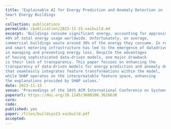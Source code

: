 ```yaml
---
title: "Explainable AI for Energy Prediction and Anomaly Detection in
Smart Energy Buildings
"
collection: publications
permalink: /publication/2023-11-15-xaibuild.md
excerpt: 'Buildings consume significant energy, accounting for approximately
40% of total energy usage worldwide. Unfortunately, on average,
commercial buildings waste around 30% of the energy they consume. In recent years, the advancement of artificial intelligence
and smart metering infrastructure has led to the emergence of datadriven methods for energy prediction and anomaly detection. These methods provide automated decision support to building operators
in managing and preventing energy loss. Despite the advantages
of having sophisticated data-driven models, one major drawback
is their lack of transparency. This paper focuses on enhancing the
transparency of data-driven models for energy prediction and anomaly detection. The research investigates the utilization of SHapely Additive exPlanations (SHAP), an explainable AI algorithm, to provide insights into large-scale energy prediction and anomaly detection models. Additionally, the present study introduces a framework
that seamlessly integrates feature transformations within the model,
while SHAP operates on the interpreatable feature space, enhancing
the explanations provided by SHAP values.'
date: 2023-11-15
venue: 'Proceedings of the 10th ACM International Conference on Systems for Energy-Efficient Buildings, Cities, and Transportation'
paperurl: https://doi.org/10.1145/3600100.3626638
core:  
code: 
published: yes 
paper: /files/buildsys23-xaibuild.pdf
accepted: 
---
```



    

